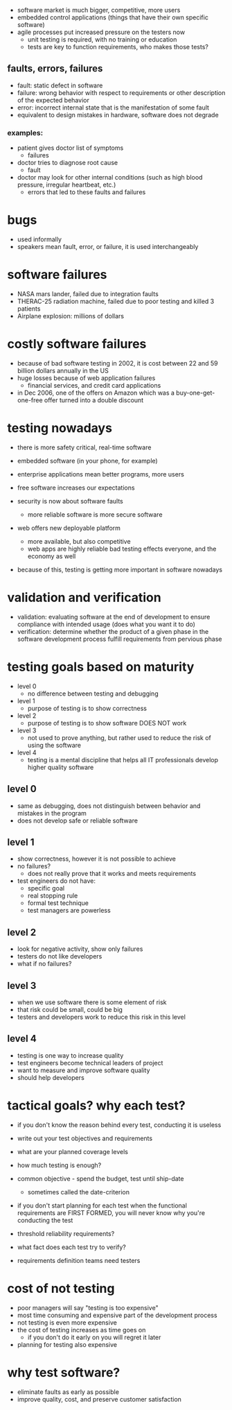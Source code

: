- software market is much bigger, competitive, more users
- embedded control applications (things that have their own specific software)
- agile processes put increased pressure on the testers now 
	- unit testing is required, with no training or education
	- tests are key to function requirements, who makes those tests?


## faults, errors, failures 
- fault: static defect in software
- failure: wrong behavior with respect to requirements or other description of the expected behavior
- error: incorrect internal state that is the manifestation of some fault
- equivalent to design mistakes in hardware, software does not degrade

### examples:
- patient gives doctor list of symptoms
	- failures
- doctor tries to diagnose root cause
	- fault
- doctor may look for other internal conditions (such as high blood pressure, irregular heartbeat, etc.)
	- errors that led to these faults and failures


# bugs
- used informally
- speakers mean fault, error, or failure, it is used interchangeably

# software failures 
- NASA mars lander, failed due to integration faults
- THERAC-25 radiation machine, failed due to poor testing and killed 3 patients
- Airplane explosion: millions of dollars

# costly software failures
- because of bad software testing in 2002, it is cost between 22 and 59 billion dollars annually in the US
- huge losses because of web application failures
	- financial services, and credit card applications
- in Dec 2006, one of the offers on Amazon which was a buy-one-get-one-free offer turned into a double discount


# testing nowadays
- there is more safety critical, real-time software
- embedded software (in your phone, for example)
- enterprise applications mean better programs, more users
- free software increases our expectations
- security is now about software faults
	- more reliable software is more secure software
- web offers new deployable platform
	- more available, but also competitive
	- web apps are highly reliable
bad testing effects everyone, and the economy as well

- because of this, testing is getting more important in software nowadays


# validation and verification
- validation: evaluating software at the end of development to ensure compliance with intended usage (does what you want it to do)
- verification: determine whether the product of a given phase in the software development process fulfill requirements from pervious phase


# testing goals based on maturity 
- level 0
	- no difference between testing and debugging
- level 1
	- purpose of testing is to show correctness
- level 2
	- purpose of testing is to show software DOES NOT work
- level 3
	- not used to prove anything, but rather used to reduce the risk of using the software
- level 4
	- testing is a mental discipline that helps all IT professionals develop higher quality software

## level 0
- same as debugging, does not distinguish between behavior and mistakes in the program
- does not develop safe or reliable software

## level 1
 - show correctness, however it is not possible to achieve
 - no failures?
	 - does not really prove that it works and meets requirements
 - test engineers do not have:
	 - specific goal
	 - real stopping rule
	 - formal test technique
	 - test managers are powerless

## level 2
- look for negative activity, show only failures
- testers do not like developers
- what if no failures?

## level 3
- when we use software there is some element of risk
- that risk could be small, could be big
- testers and developers work to reduce this risk in this level

## level 4
- testing is one way to increase quality
- test engineers become technical leaders of project
- want to measure and improve software quality
- should help developers

# tactical goals? why each test?
- if you don't know the reason behind every test, conducting it is useless
- write out your test objectives and requirements
- what are your planned coverage levels
- how much testing is enough?
- common objective - spend the budget, test until ship-date
	- sometimes called the date-criterion

- if you don't start planning for each test when the functional requirements are FIRST FORMED, you will never know why you're conducting the test
- threshold reliability requirements?
- what fact does each test try to verify?
- requirements definition teams need testers

# cost of not testing
- poor managers will say "testing is too expensive"
- most time consuming and expensive part of the development process
- not testing is even more expensive
- the cost of testing increases as time goes on
	- if you don't do it early on you will regret it later
- planning for testing also expensive


# why test software?
- eliminate faults as early as possible
- improve quality, cost, and preserve customer satisfaction